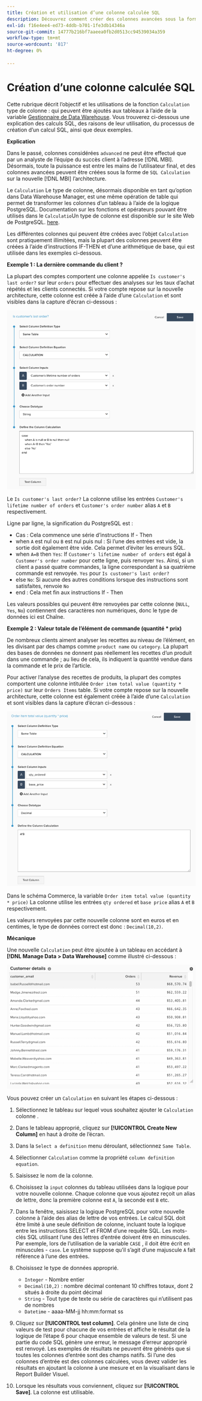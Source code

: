 ```yaml
---
title: Création et utilisation d’une colonne calculée SQL
description: Découvrez comment créer des colonnes avancées sous la forme de colonnes de calcul SQL sur la nouvelle architecture MBI.
exl-id: f16e4ee4-ed73-4ddb-b701-1fe3db14346a
source-git-commit: 14777b216bf7aaeea0fb2d0513cc94539034a359
workflow-type: tm+mt
source-wordcount: '817'
ht-degree: 0%

---
```


# Création d’une colonne calculée SQL

Cette rubrique décrit l’objectif et les utilisations de la fonction `Calculation` type de colonne : qui peuvent être ajoutés aux tableaux à l’aide de la variable [Gestionnaire de Data Warehouse](../data-warehouse-mgr/tour-dwm.md). Vous trouverez ci-dessous une explication des calculs SQL, des raisons de leur utilisation, du processus de création d’un calcul SQL, ainsi que deux exemples.

**Explication**

Dans le passé, colonnes considérées `advanced` ne peut être effectué que par un analyste de l’équipe du succès client à l’adresse [!DNL MBI]. Désormais, toute la puissance est entre les mains de l’utilisateur final, et des colonnes avancées peuvent être créées sous la forme de `SQL Calculation` sur la nouvelle [!DNL MBI] l’architecture.

Le `Calculation` Le type de colonne, désormais disponible en tant qu’option dans Data Warehouse Manager, est une même opération de table qui permet de transformer les colonnes d’un tableau à l’aide de la logique PostgreSQL. Documentation sur les fonctions et opérateurs pouvant être utilisés dans le `Calculatio`Un type de colonne est disponible sur le site Web de PostgreSQL. [here](https://www.postgresql.org/docs/9.6/functions.html).

Les différentes colonnes qui peuvent être créées avec l’objet `Calculation` sont pratiquement illimitées, mais la plupart des colonnes peuvent être créées à l’aide d’instructions IF-THEN et d’une arithmétique de base, qui est utilisée dans les exemples ci-dessous.

**Exemple 1 : La dernière commande du client ?**

La plupart des comptes comportent une colonne appelée `Is customer's last order?` sur leur `orders` pour effectuer des analyses sur les taux d’achat répétés et les clients connectés. Si votre compte repose sur la nouvelle architecture, cette colonne est créée à l’aide d’une `Calculation` et sont visibles dans la capture d’écran ci-dessous :

![](../../assets/Is_customer_s_last_order.png)

Le `Is customer's last order?` La colonne utilise les entrées `Customer's lifetime number of orders` et `Customer's order number` alias `A` et `B` respectivement.

Ligne par ligne, la signification du PostgreSQL est :

* Cas : Cela commence une série d’instructions If - Then
* when `A` est nul ou `B` est nul puis nul : Si l’une des entrées est vide, la sortie doit également être vide. Cela permet d’éviter les erreurs SQL.
* when `A=B` then `Yes`: If `Customer's lifetime number of orders` est égal à `Customer's order number` pour cette ligne, puis renvoyer `Yes`. Ainsi, si un client a passé quatre commandes, la ligne correspondant à sa quatrième commande est renvoyée. `Yes` pour `Is customer's last order?`
* else `No`: Si aucune des autres conditions lorsque des instructions sont satisfaites, renvoie `No`
* end : Cela met fin aux instructions If - Then

Les valeurs possibles qui peuvent être renvoyées par cette colonne (`NULL`, `Yes`, `No`) contiennent des caractères non numériques, donc le type de données ici est Chaîne.

**Exemple 2 : Valeur totale de l’élément de commande (quantité * prix)**

De nombreux clients aiment analyser les recettes au niveau de l’élément, en les divisant par des champs comme `product name` ou `category`. La plupart des bases de données ne donnent pas réellement les recettes d’un produit dans une commande ; au lieu de cela, ils indiquent la quantité vendue dans la commande et le prix de l’article.

Pour activer l’analyse des recettes de produits, la plupart des comptes comportent une colonne intitulée `Order item total value (quantity * price)` sur leur `Orders Items` table. Si votre compte repose sur la nouvelle architecture, cette colonne est également créée à l’aide d’une `Calculation` et sont visibles dans la capture d’écran ci-dessous :

![](../../assets/Order_item_total_value.png)

Dans le schéma Commerce, la variable `Order item total value (quantity * price)` La colonne utilise les entrées `qty ordered` et `base price` alias `A` et `B` respectivement.

Les valeurs renvoyées par cette nouvelle colonne sont en euros et en centimes, le type de données correct est donc : `Decimal(10,2)`.

**Mécanique**

Une nouvelle `Calculation` peut être ajoutée à un tableau en accédant à **[!DNL Manage Data > Data Warehouse]** comme illustré ci-dessous :

![](../../assets/blobid2.png)

Vous pouvez créer un `Calculation` en suivant les étapes ci-dessous :

1. Sélectionnez le tableau sur lequel vous souhaitez ajouter le `Calculation` colonne .
1. Dans le tableau approprié, cliquez sur **[!UICONTROL Create New Column]** en haut à droite de l’écran.
1. Dans la `Select a definition` menu déroulant, sélectionnez `Same Table`.
1. Sélectionner `Calculation` comme la propriété `column definition equation`.
1. Saisissez le nom de la colonne.
1. Choisissez la `input` colonnes du tableau utilisées dans la logique pour votre nouvelle colonne. Chaque colonne que vous ajoutez reçoit un alias de lettre, donc la première colonne est `A`, la seconde est `B` etc.
1. Dans la fenêtre, saisissez la logique PostgreSQL pour votre nouvelle colonne à l’aide des alias de lettre de vos entrées. Le calcul SQL doit être limité à une seule définition de colonne, incluant toute la logique entre les instructions SELECT et FROM d’une requête SQL. Les mots-clés SQL utilisant l’une des lettres d’entrée doivent être en minuscules. Par exemple, lors de l’utilisation de la variable `CASE` , il doit être écrit en minuscules - `case`. Le système suppose qu’il s’agit d’une majuscule `A` fait référence à l’une des entrées.
1. Choisissez le type de données approprié.
   * `Integer` - Nombre entier
   * `Decimal(10,2)` : nombre décimal contenant 10 chiffres totaux, dont 2 situés à droite du point décimal
   * `String` - Tout type de texte ou série de caractères qui n’utilisent pas de nombres
   * `Datetime` - aaaa-MM-jj hh:mm:format ss

1. Cliquez sur **[!UICONTROL test column]**. Cela génère une liste de cinq valeurs de test pour chacune de vos entrées et affiche le résultat de la logique de l’étape 6 pour chaque ensemble de valeurs de test. Si une partie du code SQL génère une erreur, le message d’erreur approprié est renvoyé. Les exemples de résultats ne peuvent être générés que si toutes les colonnes d’entrée sont des champs natifs. Si l’une des colonnes d’entrée est des colonnes calculées, vous devez valider les résultats en ajoutant la colonne à une mesure et en la visualisant dans le Report Builder Visuel.
1. Lorsque les résultats vous conviennent, cliquez sur **[!UICONTROL Save]**. La colonne est utilisable.
